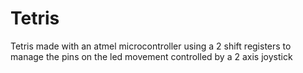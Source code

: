 # Tetris
Tetris made with an atmel microcontroller using a 2 shift registers to manage the pins on the led movement controlled by a 2 axis joystick
